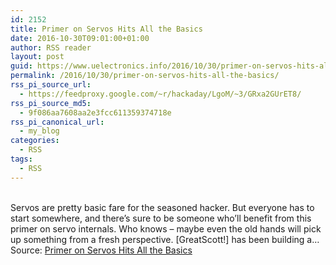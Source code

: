 ```yaml
---
id: 2152
title: Primer on Servos Hits All the Basics
date: 2016-10-30T09:01:00+01:00
author: RSS reader
layout: post
guid: https://www.uelectronics.info/2016/10/30/primer-on-servos-hits-all-the-basics/
permalink: /2016/10/30/primer-on-servos-hits-all-the-basics/
rss_pi_source_url:
  - https://feedproxy.google.com/~r/hackaday/LgoM/~3/GRxa2GUrET8/
rss_pi_source_md5:
  - 9f086aa7608aa2e3fcc611359374718e
rss_pi_canonical_url:
  - my_blog
categories:
  - RSS
tags:
  - RSS
---
```

&#013;  
Servos are pretty basic fare for the seasoned hacker. But everyone has to start somewhere, and there’s sure to be someone who’ll benefit from this primer on servo internals. Who knows – maybe even the old hands will pick up something from a fresh perspective. [GreatScott!] has been building a…&#013;  
Source: <a href="https://feedproxy.google.com/~r/hackaday/LgoM/~3/GRxa2GUrET8/" target="_blank">Primer on Servos Hits All the Basics</a>